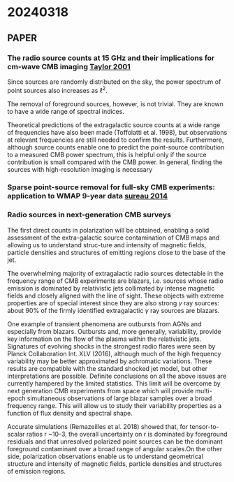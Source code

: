 
# 20240318

## PAPER

### The radio source counts at 15 GHz and their implications for cm-wave CMB imaging [Taylor 2001](https://doi.org/10.1046/j.1365-8711.2001.04877.x)

Since sources are randomly distributed on the sky, the power spectrum of point sources also increases as $\ell^2$.

The removal of foreground sources, however, is not trivial. They are known to have a wide range of spectral indices.

Theoretical predictions of the extragalactic source counts at a wide range of frequencies have also been made (Toffolatti et al. 1998), but observations at relevant frequencies are still needed to confirm the results. Furthermore, although source counts enable one to predict the point-source contribution to a measured CMB power spectrum, this is helpful only if the source contribution is small compared with the CMB power. In general, finding the sources with high-resolution imaging is necessary

### Sparse point-source removal for full-sky CMB experiments: application to WMAP 9-year data [sureau 2014](https://arxiv.org/abs/1405.5482)

### Radio sources in next-generation CMB surveys

The first direct counts in polarization will be obtained, enabling a solid assessment of the extra-galactic source contamination of CMB maps and allowing us to understand struc-ture and intensity of magnetic fields, particle densities and structures of emitting regions close to the base of the jet.

The overwhelming majority of extragalactic radio sources detectable in the frequency range of CMB experiments are blazars, i.e. sources whose radio emission is dominated by relativistic jets collimated by intense magnetic fields and closely aligned with the line of sight. These objects with extreme properties are of special interest since they are also strong $\gamma$ 
ray sources: about 90% of the firmly identified extragalactic $\gamma$ ray sources are blazars.

One example of transient phenomena are outbursts from AGNs and especially from blazars. Outbursts and, more generally, variability, provide key information on the flow of the plasma within the relativistic jets. Signatures of evolving shocks in the strongest radio flares were seen by Planck Collaboration Int. XLV (2016), although much of the high frequency variability may be better approximated by achromatic variations. These results are compatible with the standard shocked jet model, but other interpretations are possible. Definite conclusions on all the above issues are currently hampered by the limited statistics. This limit will be overcome by next generation CMB experiments from space which will provide multi-epoch simultaneous observations of large blazar samples over a broad frequency range. This will allow us to study their variability properties as a function of flux density and spectral shape.

Accurate simulations (Remazeilles et al. 2018) showed that, for tensor-to-scalar ratios r ~10-3, the overall uncertainty on r is dominated by foreground residuals and that unresolved polarized point sources can be the dominant foreground contaminant over a broad range of angular scales.On the other side, polarization observations enable us to understand geometrical structure and intensity of magnetic fields, particle densities and structures of emission regions.